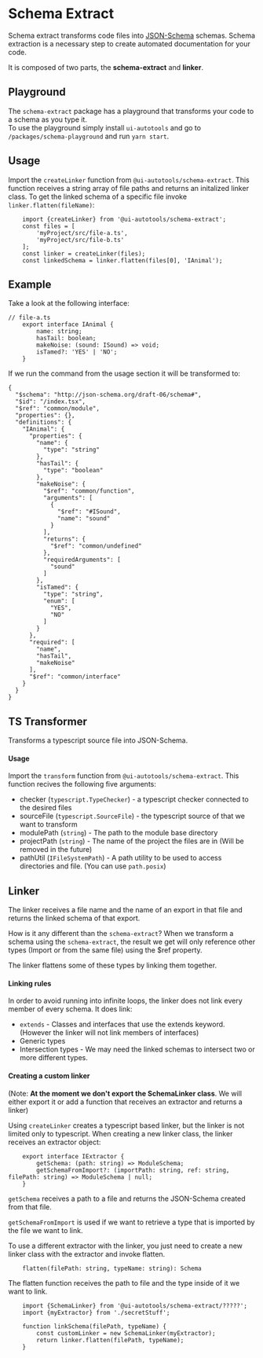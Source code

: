 # Schema Extract


Schema extract transforms code files into [JSON-Schema](https://json-schema.org/) schemas. Schema extraction is a necessary step to create automated documentation for your code.

It is composed of two parts, the **schema-extract** and **linker**.


## Playground
The `schema-extract` package has a playground that transforms your code to a schema as you type it.  
To use the playground simply install `ui-autotools` and go to `/packages/schema-playground` and run `yarn start`.

## Usage

Import the `createLinker` function from `@ui-autotools/schema-extract`. This function receives a string array of file paths and returns an initalized linker class.
To get the linked schema of a specific file invoke `linker.flatten(fileName)`:

```
    import {createLinker} from '@ui-autotools/schema-extract';
    const files = [
        'myProject/src/file-a.ts',
        'myProject/src/file-b.ts'
    ];
    const linker = createLinker(files);
    const linkedSchema = linker.flatten(files[0], 'IAnimal');

```

## Example

Take a look at the following interface:
```
// file-a.ts
    export interface IAnimal {
        name: string;
        hasTail: boolean;
        makeNoise: (sound: ISound) => void;
        isTamed?: 'YES' | 'NO';
    }
```
If we run the command from the usage section it will be transformed to:
```
{
  "$schema": "http://json-schema.org/draft-06/schema#",
  "$id": "/index.tsx",
  "$ref": "common/module",
  "properties": {},
  "definitions": {
    "IAnimal": {
      "properties": {
        "name": {
          "type": "string"
        },
        "hasTail": {
          "type": "boolean"
        },
        "makeNoise": {
          "$ref": "common/function",
          "arguments": [
            {
              "$ref": "#ISound",
              "name": "sound"
            }
          ],
          "returns": {
            "$ref": "common/undefined"
          },
          "requiredArguments": [
            "sound"
          ]
        },
        "isTamed": {
          "type": "string",
          "enum": [
            "YES",
            "NO"
          ]
        }
      },
      "required": [
        "name",
        "hasTail",
        "makeNoise"
      ],
      "$ref": "common/interface"
    }
  }
}
```

## TS Transformer

Transforms a typescript source file into JSON-Schema. 

#### Usage

Import the `transform` function from `@ui-autotools/schema-extract`. This function recives the following five arguments:
* checker (`typescript.TypeChecker`) - a typescript checker connected to the desired files
* sourceFile (`typescript.SourceFile`) - the typescript source of that we want to transform
* modulePath (`string`) - The path to the module base directory
* projectPath (`string`) - The name of the project the files are in (Will be removed in the future)
* pathUtil (`IFileSystemPath`) - A path utility to be used to access directories and file. (You can use `path.posix`)

## Linker

The linker receives a file name and the name of an export in that file and returns the linked schema of that export.

How is it any different than the `schema-extract`? When we transform a schema using the `schema-extract`, the result we get will only reference other types (Import or from the same file) using the $ref property.

The linker flattens some of these types by linking them together.

#### Linking rules
In order to avoid running into infinite loops, the linker does not link every member of every schema. It does link:
* `extends` - Classes and interfaces that use the extends keyword. (However the linker will not link members of interfaces)
* Generic types
* Intersection types - We may need the linked schemas to intersect two or more different types.

#### Creating a custom linker

(Note: **At the moment we don't export the SchemaLinker class**. We will either export it or add a function that receives an extractor and returns a linker)

Using `createLinker` creates a typescript based linker, but the linker is not limited only to typescript. When creating a new linker class, the linker receives an extractor object:
```
    export interface IExtractor {
        getSchema: (path: string) => ModuleSchema;
        getSchemaFromImport?: (importPath: string, ref: string, filePath: string) => ModuleSchema | null;
    }
```

`getSchema` receives a path to a file and returns the JSON-Schema created from that file.

`getSchemaFromImport` is used if we want to retrieve a type that is imported by the file we want to link.

To use a different extractor with the linker, you just need to create a new linker class with the extractor and invoke flatten.
```
    flatten(filePath: string, typeName: string): Schema
```
The flatten function receives the path to file and the type inside of it we want to link.

```
    import {SchemaLinker} from '@ui-autotools/schema-extract/?????';
    import {myExtractor} from './secretStuff';

    function linkSchema(filePath, typeName) {
        const customLinker = new SchemaLinker(myExtractor);
        return linker.flatten(filePath, typeName);
    }
```
